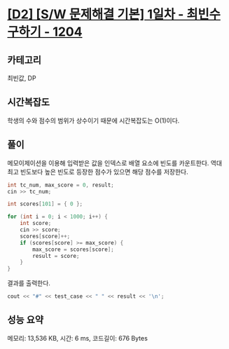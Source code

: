 # [[D2] [S/W 문제해결 기본] 1일차 - 최빈수 구하기 - 1204](https://swexpertacademy.com/main/code/problem/problemDetail.do?contestProbId=AV13zo1KAAACFAYh)

## 카테고리

최빈값, DP

## 시간복잡도

학생의 수와 점수의 범위가 상수이기 때문에 시간복잡도는 O(1)이다.

## 풀이

메모이제이션을 이용해 입력받은 값을 인덱스로 배열 요소에 빈도를 카운트한다.
역대 최고 빈도보다 높은 빈도로 등장한 점수가 있으면 해당 점수를 저장한다.

```cpp
int tc_num, max_score = 0, result;
cin >> tc_num;

int scores[101] = { 0 };

for (int i = 0; i < 1000; i++) {
    int score;
    cin >> score;
    scores[score]++;
    if (scores[score] >= max_score) {
        max_score = scores[score];
        result = score;
    }
}
```

결과를 출력한다.

```cpp
cout << "#" << test_case << " " << result << '\n';
```

## 성능 요약

메모리: 13,536 KB, 시간: 6 ms, 코드길이: 676 Bytes
